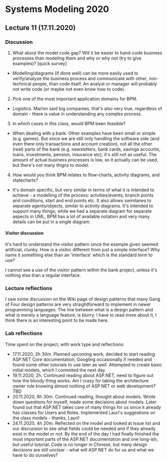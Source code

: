 # Systems Modeling 2020

## Lecture 11 (17.11.2020)

### Discussion

1) What about the model code gap? Will it be easier to hand-code business processes than modeling them and why or why not (try to give examples)? [quick survey]
- Modelling/diagrams (if done well) can be more easily used to verify/analyze the business process and communicate with other, non-technical people, than code itself. An analyst or manager will probably not write code (or maybe not even know how to code). 

2) Pick one of the most important application domains for BPM.
- Logistics. Marlon said big companies, that's also very true, regardless of domain - there is value in understanding any complex process.

3) In which cases in this class, would BPM been feasible?
- When dealing with a bank. Other examples have been small or simple (e.g. games). But since we are still only handling the software side (and even there only transactions and account creation), not all the other (real) parts of the bank (e.g. newsletters, bank cards, savings accounts, loans, investments, pension, insurance etc), it's still not as useful. The amount of actual business processes is low, so it actually can be used, but there's not many thigns to model.

4) How would you think BPM relates to flow-charts, activity diagrams, and statecharts?
- It's domain specific, but very similar in terms of what it is intended to achieve - a modelling of the process: actvities/events, branch points and conditions, start and end points etc. It also allows swimlanes to separate agents/objects, similar to activity diagrams. It's intended to support many things; while we had a separate diagram for separate aspects in UML, BPM has a lot of available notation and very many details can be put in a single diagram.

#### Visitor discussion

It's hard to understand the visitor pattern since the example given seemed artificial, clunky. How is a visitor different from just a simple interface? Why name it something else than an 'interface' which is the standard term to use?

I cannot see a use of the visitor pattern within the bank project, unless it's nothing else than a regular interface.


### Lecture reflections
I saw some discussion on the Wiki page of design patterns that many Gang of Four design patterns are very straightforward to implement in newer programming languages. The line between what is a design pattern and what is merely a language feature, is blurry. 
I have to read more about it, I think there is an interesting point to be made here.

### Lab reflections

Time spent on the project, with work type and reflections:

- 17.11.2020, 2h 30m. Planned upcoming work, decided to start reading ASP.NET Core documentation, Googling occasionally if needed and found some other tutorials to use later as well. Attempted to create basic initial models, which I commited the next day.
- 19.11.2020, 2h. Continued reading about ASP.NET, need to figure out how the bloody thing works. Am I crazy for taking the architecture owner role knowing almost nothing of ASP.NET or web development? TBD
- 20.11.2020, 6h 30m. Continued reading, thought about models. Wrote down questions for myself, made some decisions about models. Later found out that ASP.NET takes care of many things for us since it already has classes for Users and Roles. Implemented Lauri's suggestions on the class models - thanks, Lauri!
- 24.11.2020, 4h 20m. Reflected on the model and looked at Issue list and our discussion to see what fields could be needed and if they already exist in the model or not. By the end of the day I had finally finished the most important parts of the ASP.NET documentation and one long-ish, but useful tutorial. Code is no longer in Chinese, but many design decisions are still unclear - what will ASP.NET do for us and what we have to do ourselves?
